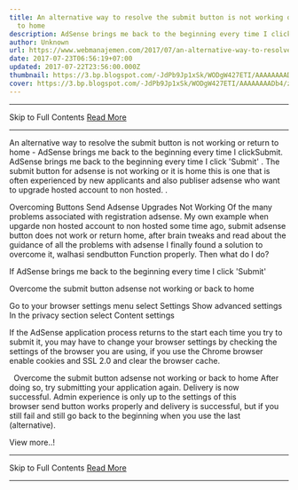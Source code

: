 ```yaml
---
title: An alternative way to resolve the submit button is not working or return
  to home
description: AdSense brings me back to the beginning every time I clickSubmit.
author: Unknown
url: https://www.webmanajemen.com/2017/07/an-alternative-way-to-resolve-submit.html
date: 2017-07-23T06:56:19+07:00
updated: 2017-07-22T23:56:00.000Z
thumbnail: https://3.bp.blogspot.com/-JdPb9Jp1xSk/WODgW427ETI/AAAAAAAADb4/zLz2WLm7lfs3S-7d2itu2hJ3-slbN6esACLcB/s1600/adsense-1.png
cover: https://3.bp.blogspot.com/-JdPb9Jp1xSk/WODgW427ETI/AAAAAAAADb4/zLz2WLm7lfs3S-7d2itu2hJ3-slbN6esACLcB/s1600/adsense-1.png
---
```


<hr/> Skip to Full Contents <a href="https://www.webmanajemen.com/2017/07/an-alternative-way-to-resolve-submit.html" rel="follow" class="button" id="read-more">Read More</a> <hr/> An alternative way to resolve the submit button is not working or return to home - AdSense brings me back to the beginning every time I clickSubmit. AdSense brings me back to the beginning every time I click 'Submit' . The submit button for adsense is not working or it is home this is one that is often experienced by new applicants and also publiser adsense who want to upgrade hosted account to non hosted. . 

Overcoming Buttons Send Adsense Upgrades Not Working
Of the many problems associated with registration adsense. My own example when upgarde non hosted account to non hosted some time ago, submit adsense button does not work or return home, after brain tweaks and read about the guidance of all the problems with adsense I finally found a solution to overcome it, walhasi sendbutton Function properly. Then what do I do? 

If AdSense brings me back to the beginning every time I click 'Submit'

Overcome the submit button adsense not working or back to home

Go to your browser settings menu select Settings
Show advanced settings
In the privacy section select Content settings

If the AdSense application process returns to the start each time you try to submit it, you may have to change your browser settings by checking the settings of the browser you are using, if you use the Chrome browser enable cookies and SSL 2.0 and clear the browser cache. 

 
Overcome the submit button adsense not working or back to home
After doing so, try submitting your application again. Delivery is now successful. Admin experience is only up to the settings of this browser send button works properly and delivery is successful, but if you still fail and still go back to the beginning when you use the last (alternative).


View more..! <hr/> Skip to Full Contents <a href="https://www.webmanajemen.com/2017/07/an-alternative-way-to-resolve-submit.html" rel="follow" class="button" id="read-more">Read More</a> <hr/>